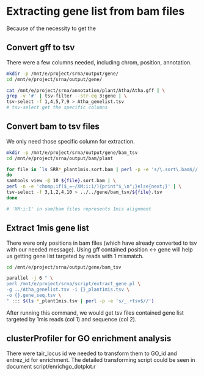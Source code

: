 # Extracting gene list from bam files

Because of the necessity to get the 

## Convert gff to tsv

There were a few columns needed, including chrom, position, annotation.

```bash
mkdir -p /mnt/e/project/srna/output/gene/
cd /mnt/e/project/srna/output/gene/

cat /mnt/e/project/srna/annotation/plant/Atha/Atha.gff | \
grep -v '#' | tsv-filter --str-eq 3:gene | \
tsv-select -f 1,4,5,7,9 > Atha_genelist.tsv
# tsv-select get the specific columns
```

## Convert bam to tsv files

We only need those specific column for extraction.

```bash
mkdir -p /mnt/e/project/srna/output/gene/bam_tsv
cd /mnt/e/project/srna/output/bam/plant

for file in `ls SRR*_plant1mis.sort.bam | perl -p -e 's/\.sort\.bam$//'`
do
samtools view -@ 10 ${file}.sort.bam | \
perl -n -e 'chomp;if($_=~/XM:i:1/){print"$_\n";}else{next;}' | \
tsv-select -f 3,1,2,4,10 > ../../gene/bam_tsv/${file}.tsv
done

# 'XM:i:1' in sam/bam files represents 1mis alignment
```

## Extract 1mis gene list

There were only positions in bam files (which have already converted to tsv with our needed message). Using gff contained position <-> gene will help us getting gene list targeted by reads with 1 mismatch.

```bash
cd /mnt/e/project/srna/output/gene/bam_tsv

parallel -j 6 " \
perl /mnt/e/project/srna/script/extract_gene.pl \
-g ../Atha_genelist.tsv -i {}_plant1mis.tsv \
-o {}.gene_seq.tsv \
" ::: $(ls *_plant1mis.tsv | perl -p -e 's/_.+tsv$//')
```

After running this command, we would get tsv files contained gene list targeted by 1mis reads (col 1) and sequence (col 2).

## clusterProfiler for GO enrichment analysis

There were tair_locus id we needed to transform them to GO_id and entrez_id for enrichment. The detailed transforming script could be seen in document script/enrichgo_dotplot.r

```bash
